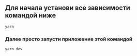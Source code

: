 ## Для начала установи все зависимости командой ниже

```bash
yarn 
```

### Далее просто запусти приложение этой командой
```bash
yarn dev
```
